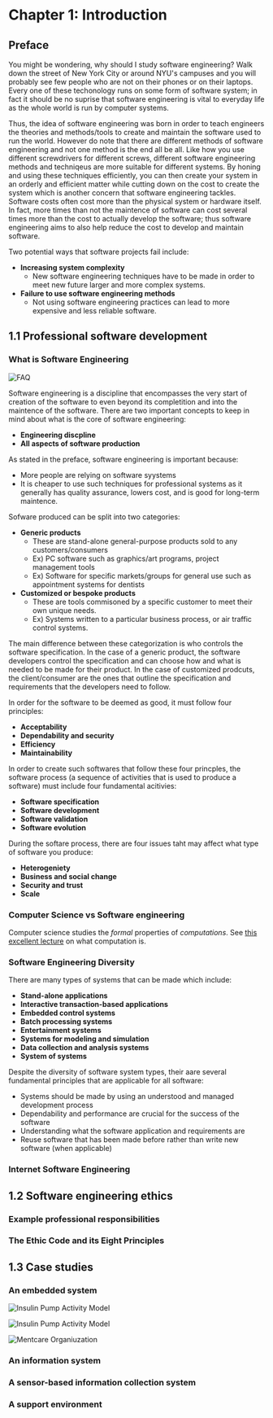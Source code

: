 # Chapter 1: Introduction

## Preface 

You might be wondering, why should I study software engineering? Walk down the
street of New York City or around NYU's campuses and you will probably see few
people who are not on their phones or on their laptops. Every one of these
techonology runs on some form of software system; in fact it should be no
suprise that software engineering is vital to everyday life as the whole world
is run by computer systems. 

Thus, the idea of software engineering was born in order to teach engineers the
theories and methods/tools to create and maintain the software used to run the
world. However do note that there are different methods of software engineering
and not one method is the end all be all. Like how you use different
screwdrivers for different screws, different software engineering methods and
techniqeus are more suitable for different systems. By honing and using these
techniques efficiently, you can then create your system in an orderly and
efficient matter while cutting down on the cost to create the system which is
another concern that software engineering tackles. Software costs often cost
more than the physical system or hardware itself. In fact, more times than not
the maintence of software can cost several times more than the cost to actually
develop the software; thus software engineering aims to also help reduce the
cost to develop and maintain software. 

Two potential ways that software projects fail include: 
* **Increasing system complexity**
  * New software engineering techniques have to be made in order to meet new future larger and more complex systems.
* **Failure to use software engineering methods**
  * Not using software engineering practices can lead to more expensive and less reliable software. 



## 1.1 Professional software development



### What is Software Engineering 

![FAQ](../images/chap/1.1_faq.png)

Software engineering is a discipline that encompasses the very start of
creation of the software to even beyond its completition and into the maintence
of the software. There are two important concepts to keep in mind about what is
the core of software engineering:

* **Engineering discpline**
* **All aspects of software production**

As stated in the preface, software engineering is important because: 
* More people are relying on software syystems 
* It is cheaper to use such techniques for professional systems as it generally
has quality assurance, lowers cost, and is good for long-term maintence. 



Sofware produced can be split into two categories:
* **Generic products**
  * These are stand-alone general-purpose products sold to any customers/consumers 
  * Ex) PC software such as graphics/art programs, project management tools
  * Ex) Software for specific markets/groups for general use such as appointment systems for dentists
* **Customized or bespoke products**
  * These are tools commisoned by a specific customer to meet their own unique
  needs.
  * Ex) Systems written to a particular business process, or air traffic
  control systems.

The main difference between these categorization is who controls the software
specification. In the case of a generic product, the software developers
control the specification and can choose how and what is needed to be made for
their product. In the case of customized prodcuts, the client/consumer are
the ones that outline the specification and requirements that the developers
need to follow. 

In order for the software to be deemed as good, it must follow four principles: 
* **Acceptability**
* **Dependability and security**
* **Efficiency**
* **Maintainability**

In order to create such softwares that follow these four princples, the
software process (a sequence of activities that is used to produce a software)
must include four fundamental acitivies: 

* **Software specification**
* **Software development**
* **Software validation**
* **Software evolution**

During the softare process, there are four issues taht may affect what type of software you produce:

* **Heterogeniety**
* **Business and social change**
* **Security and trust**
* **Scale**

### Computer Science vs Software engineering

Computer science studies the *formal* properties of *computations*.
See [this excellent lecture](https://youtu.be/fpZ_rviHEAo) on what computation
is.


### Software Engineering Diversity

There are many types of systems that can be made which include:
* **Stand-alone applications**
* **Interactive transaction-based applications**
* **Embedded control systems**
* **Batch processing systems**
* **Entertainment systems**
* **Systems for modeling and simulation**
* **Data collection and analysis systems**
* **System of systems**

Despite the diversity of software system types, their aare several fundamental principles that are applicable for all software:
* Systems should be made by using an understood and managed development process
* Dependability and performance are crucial for the success of the software
* Understanding what the software application and requirements are 
* Reuse software that has been made before rather than write new software (when applicable)

### Internet Software Engineering 



## 1.2 Software engineering ethics


### Example professional responsibilities



### The Ethic Code and its Eight Principles 



## 1.3 Case studies



### An embedded system

![Insulin Pump Activity Model](../images/chap/1.4_insulin_pump.png)

![Insulin Pump Activity Model](../images/chap/1.5_activity_model.png)

![Mentcare Organiuzation](../images/chap/1.6_mentcare_organization.png)

### An information system



### A sensor-based information collection system



### A support environment




